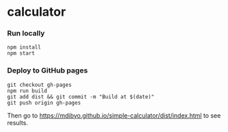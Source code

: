 # calculator

### Run locally

```shell
npm install
npm start
```

### Deploy to GitHub pages

```shell
git checkout gh-pages
npm run build
git add dist && git commit -m "Build at $(date)"
git push origin gh-pages
```

Then go to https://mdibyo.github.io/simple-calculator/dist/index.html to see results.
